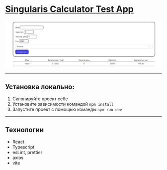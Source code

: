 # [Singularis Calculator Test App](https://getvion.github.io/test-singularis-calc/)

![preview-screenshot](./public/preview-screenshot.png)

---

## Установка локально:

1. Склонируйте проект себе
2. Установите зависимости командой `npm install`
3. Запустите проект с помощью команды `npm run dev`

---

## Технологии

- React
- Typescript
- esLint, prettier
- axios
- vite
